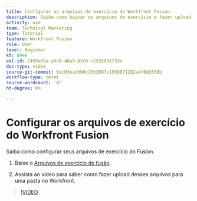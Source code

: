 ```yaml
---
title: Configurar os arquivos de exercício do Workfront Fusion
description: Saiba como baixar os arquivos de exercício e fazer upload desses arquivos em uma pasta no Workfront, em [!DNL Adobe Workfront Fusion].
activity: use
team: Technical Marketing
type: Tutorial
feature: Workfront Fusion
role: User
level: Beginner
kt: 8998
exl-id: 2499a65a-a3c6-4ba9-82c6-c2932831f33e
doc-type: video
source-git-commit: 6ec03ead3b0c15b2987c1930871282a4f6d2658b
workflow-type: tm+mt
source-wordcount: '0'
ht-degree: 0%

---
```


# Configurar os arquivos de exercício do Workfront Fusion

Saiba como configurar seus arquivos de exercício do Fusion.

1. Baixe o [Arquivos de exercício de fusão](/help/assets/fusion-exercise-files.zip).

1. Assista ao vídeo para saber como fazer upload desses arquivos para uma pasta no Workfront.

>[!VIDEO](https://video.tv.adobe.com/v/335258/?quality=12&learn=on)
